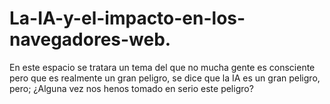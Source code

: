 # La-IA-y-el-impacto-en-los-navegadores-web.
En este espacio se tratara un tema del que no mucha gente es consciente pero que es realmente un gran peligro, se dice que la IA es un gran peligro, pero; ¿Alguna vez nos henos tomado en serio este peligro?
